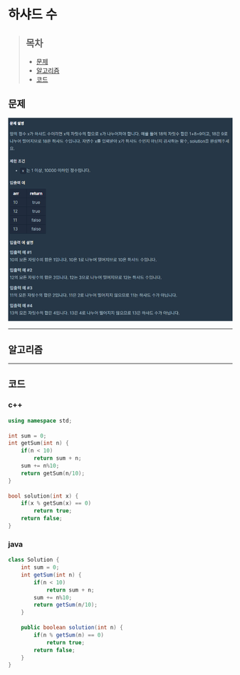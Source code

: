 # 하샤드 수

> ## 목차
> * [문제](#문제)
> * [알고리즘](#알고리즘)
> * [코드](#코드)

## 문제
![문제](https://github.com/ryusehui/algorithm/blob/master/programmers/level1/problems/%ED%95%98%EC%83%A4%EB%93%9C%20%EC%88%98.PNG)
<hr/>

## 알고리즘

<hr/>

## 코드
### c++
```c++
using namespace std;
 
int sum = 0;
int getSum(int n) {
    if(n < 10)
        return sum + n;
    sum += n%10;
    return getSum(n/10);
}
 
bool solution(int x) {
    if(x % getSum(x) == 0)
        return true;
    return false;
}
```

### java
```java
class Solution {
    int sum = 0;
    int getSum(int n) {
        if(n < 10)
            return sum + n;
        sum += n%10;
        return getSum(n/10);
    }
    
    public boolean solution(int n) {
        if(n % getSum(n) == 0)
            return true;
        return false;
    }
}
```
